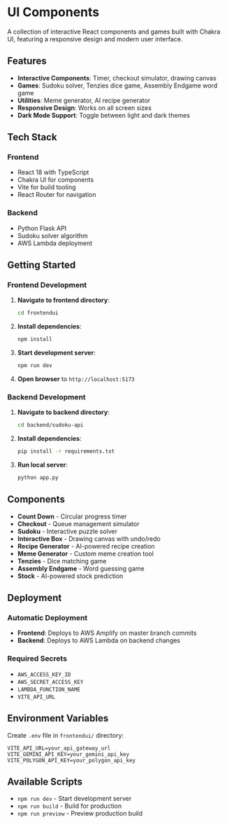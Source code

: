 # UI Components

A collection of interactive React components and games built with Chakra UI, featuring a responsive design and modern user interface.

## Features

- **Interactive Components**: Timer, checkout simulator, drawing canvas
- **Games**: Sudoku solver, Tenzies dice game, Assembly Endgame word game
- **Utilities**: Meme generator, AI recipe generator
- **Responsive Design**: Works on all screen sizes
- **Dark Mode Support**: Toggle between light and dark themes

## Tech Stack

### Frontend
- React 18 with TypeScript
- Chakra UI for components
- Vite for build tooling
- React Router for navigation

### Backend
- Python Flask API
- Sudoku solver algorithm
- AWS Lambda deployment

## Getting Started

### Frontend Development

1. **Navigate to frontend directory**:
   ```bash
   cd frontendui
   ```

2. **Install dependencies**:
   ```bash
   npm install
   ```

3. **Start development server**:
   ```bash
   npm run dev
   ```

4. **Open browser** to `http://localhost:5173`

### Backend Development

1. **Navigate to backend directory**:
   ```bash
   cd backend/sudoku-api
   ```

2. **Install dependencies**:
   ```bash
   pip install -r requirements.txt
   ```

3. **Run local server**:
   ```bash
   python app.py
   ```

## Components

- **Count Down** - Circular progress timer
- **Checkout** - Queue management simulator
- **Sudoku** - Interactive puzzle solver
- **Interactive Box** - Drawing canvas with undo/redo
- **Recipe Generator** - AI-powered recipe creation
- **Meme Generator** - Custom meme creation tool
- **Tenzies** - Dice matching game
- **Assembly Endgame** - Word guessing game
- **Stock** - AI-powered stock prediction

## Deployment

### Automatic Deployment
- **Frontend**: Deploys to AWS Amplify on master branch commits
- **Backend**: Deploys to AWS Lambda on backend changes

### Required Secrets
- `AWS_ACCESS_KEY_ID`
- `AWS_SECRET_ACCESS_KEY`
- `LAMBDA_FUNCTION_NAME`
- `VITE_API_URL`

## Environment Variables

Create `.env` file in `frontendui/` directory:
```env
VITE_API_URL=your_api_gateway_url
VITE_GEMINI_API_KEY=your_gemini_api_key
VITE_POLYGON_API_KEY=your_polygon_api_key
```

## Available Scripts

- `npm run dev` - Start development server
- `npm run build` - Build for production
- `npm run preview` - Preview production build
